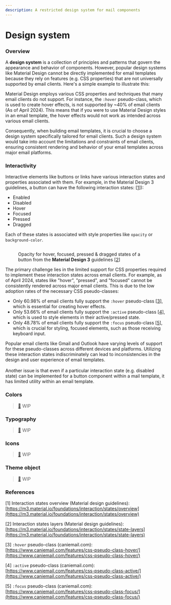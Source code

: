 ```yaml
---
description: A restricted design system for mail components
---
```


# Design system

### Overview

A **design system** is a collection of principles and patterns that govern the appearance and behavior of components. However, popular design systems like Material Design cannot be directly implemented for email templates because they rely on features (e.g. CSS properties) that are not universally supported by email clients. Here's a simple example to illustrate this:

Material Design employs various CSS properties and techniques that many email clients do not support. For instance, the `:hover` pseudo-class, which is used to create hover effects, is not supported by \~40% of email clients (As of April 2024). This means that if you were to use Material Design styles in an email template, the hover effects would not work as intended across various email clients.

Consequently, when building email templates, it is crucial to choose a design system specifically tailored for email clients. Such a design system would take into account the limitations and constraints of email clients, ensuring consistent rendering and behavior of your email templates across major email platforms.

### Interactivity

Interactive elements like buttons or links have various interaction states and properties associated with them. For example, in the Material Design 3 guidelines, a button can have the following interaction states: \[[1](design-system.md#references)]):

* Enabled
* Disabled
* Hover
* Focused
* Pressed
* Dragged

Each of these states is associated with style properties like `opacity` or `background-color`.

<figure><img src="https://lh3.googleusercontent.com/iTOnDTFkxnPSHW_IdlCmbVssCHpXTYfCqDeC-mJmnxiG7URuayxmAGnvoGq5MGXlSu6wYwognBESOp4EmH5Y14QP98Iu0viYcLI46d4_cF4=s0" alt=""><figcaption><p>Opacity for hover, focused, pressed &#x26; dragged states of a button from the <strong>Material Design 3</strong> guidelines [<a href="design-system.md#references">2</a>]</p></figcaption></figure>

The primary challenge lies in the limited support for CSS properties required to implement these interaction states across email clients. For example, as of April 2024, states like "hover", "pressed", and "focused" cannot be consistently rendered across major email clients. This is due to the low adoption rates of the necessary CSS pseudo-classes:

* Only 60.98% of email clients fully support the `:hover` pseudo-class \[[3](design-system.md#references)], which is essential for creating hover effects.
* Only 53.66% of email clients fully support the `:active` pseudo-class \[[4](design-system.md#references)], which is used to style elements in their active/pressed state.
* Only 48.78% of email clients fully support the `:focus` pseudo-class \[[5](design-system.md#references)], which is crucial for styling, focused elements, such as those receiving keyboard input.

Popular email clients like Gmail and Outlook have varying levels of support for these pseudo-classes across different devices and platforms. Utilizing these interaction states indiscriminately can lead to inconsistencies in the design and user experience of email templates.\
\
Another issue is that even if a particular interaction state (e.g. disabled state) can be implemented for a button component within a mail template, it has limited utility within an email template.

### Colors

> [🚧](https://emojipedia.org/construction/) WIP

### Typography

> [🚧](https://emojipedia.org/construction/) WIP

### Icons

> [🚧](https://emojipedia.org/construction/) WIP

### Theme object

> [🚧](https://emojipedia.org/construction/) WIP

### References

\[1] Interaction states overview (Material design guidelines): [https://m3.material.io/foundations/interaction/states/overview](https://m3.material.io/foundations/interaction/states/overview)

\[2] Interaction states layers (Material design guidelines): [https://m3.material.io/foundations/interaction/states/state-layers](https://m3.material.io/foundations/interaction/states/state-layers)

\[3] `:hover` pseudo-class (caniemail.com): [https://www.caniemail.com/features/css-pseudo-class-hover/](https://www.caniemail.com/features/css-pseudo-class-hover/)

\[4] `:active` pseudo-class (caniemail.com): [https://www.caniemail.com/features/css-pseudo-class-active/](https://www.caniemail.com/features/css-pseudo-class-active/)

\[5] `:focus` pseudo-class (caniemail.com): [https://www.caniemail.com/features/css-pseudo-class-focus/](https://www.caniemail.com/features/css-pseudo-class-focus/)

###
